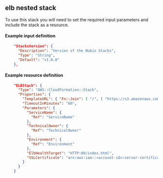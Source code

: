 ﻿## elb nested stack

To use this stack you will need to set the required input parameters and include the stack as a resource.

#### Example input definition
```json
    "StacksVersion": {
      "Description": "Version of the Nubis Stacks",
      "Type": "String",
      "Default": "v1.0.0"
    },
```

#### Example resource definition
```json
    "ELBStack": {
      "Type": "AWS::CloudFormation::Stack",
      "Properties": {
        "TemplateURL": { "Fn::Join": [ "/", [ "https://s3.amazonaws.com/nubis-stacks", { "Ref": "StacksVersion" }, "elb.template" ] ] },
        "TimeoutInMinutes": "60",
        "Parameters": {
          "ServiceName": {
            "Ref": "ServiceName"
          },
          "TechnicalOwner": {
            "Ref": "TechnicalOwner"
          },
          "Environment": {
            "Ref": "Environment"
          },
          "ElbHealthTarget": "HTTP:80/index.html",
          "SSLCertificate": "arn:aws:iam::<account-id>:server-certificate/<cert-name>" [optionnal]
        }
      }
    }
```
